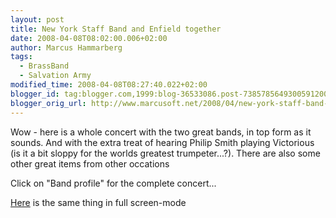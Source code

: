 ```yaml
---
layout: post
title: New York Staff Band and Enfield together
date: 2008-04-08T08:02:00.006+02:00
author: Marcus Hammarberg
tags:
  - BrassBand
  - Salvation Army
modified_time: 2008-04-08T08:27:40.022+02:00
blogger_id: tag:blogger.com,1999:blog-36533086.post-7385785649300591200
blogger_orig_url: http://www.marcusoft.net/2008/04/new-york-staff-band-and-enfield.html
---
```


Wow - here is a whole concert with the two great bands, in top form
as it sounds. And with the extra treat of hearing Philip Smith playing
Victorious (is it a bit sloppy for the worlds greatest trumpeter...?).
There are also some other great items from other occations

Click on "Band profile" for the complete concert...

[Here](http://www.nysb.org/SA_MediaPlayer.swf) is the same thing in full
screen-mode
